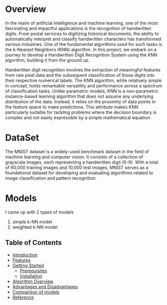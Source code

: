 # Overview 
In the realm of artificial intelligence and machine learning, one of the most fascinating and impactful applications is the recognition of handwritten digits. From postal services to digitizing historical documents, the ability to automatically interpret and classify handwritten characters has transformed various industries. One of the fundamental algorithms used for such tasks is the k-Nearest Neighbors (KNN) algorithm. In this project, we embark on a journey to develop a Handwritten Digit Recognition System using the KNN algorithm, building it from the ground up.

Handwritten digit recognition involves the extraction of meaningful features from raw pixel data and the subsequent classification of those digits into their respective numerical labels. The KNN algorithm, while relatively simple in concept, holds remarkable versatility and performance across a spectrum of classification tasks. Unlike parametric models, KNN is a non-parametric instance-based learning algorithm that does not assume any underlying distribution of the data. Instead, it relies on the proximity of data points in the feature space to make predictions. This attribute makes KNN particularly suitable for tackling problems where the decision boundary is complex and not easily expressible by a simple mathematical equation.


# DataSet
The MNIST dataset is a widely-used benchmark dataset in the field of machine learning and computer vision. It consists of a collection of grayscale images, each representing a handwritten digit (0-9). With a total of 60,000 training images and 10,000 test images, MNIST serves as a foundational dataset for developing and evaluating algorithms related to image classification and pattern recognition.


# Models
I came up with 2 types of models 
1. simple k-NN model
2. weighted k-NN model


## Table of Contents

- [Introduction](#introduction)
- [Features](#features)
- [Getting Started](#getting-started)
  - [Prerequisites](#prerequisites)
  - [Installation](#installation)
- [Algorithm Overview](#algorithm-overview)
- [Advantages and Disadvantages](#advantages-and-disadvantages)
- [Comparison of models](#comparison-of-models)
- [Reference](#reference)



